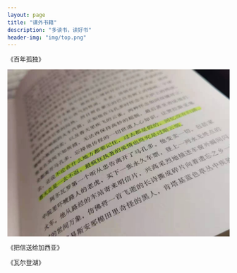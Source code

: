 ```yaml
---
layout: page 
title: "课外书籍" 
description: "多读书，读好书" 
header-img: "img/top.png" 
---
```


《百年孤独》

<center>
<p><img src="/img/WechatIMG73.jpeg" align="center"></p>
</center>

《把信送给加西亚》

《瓦尔登湖》